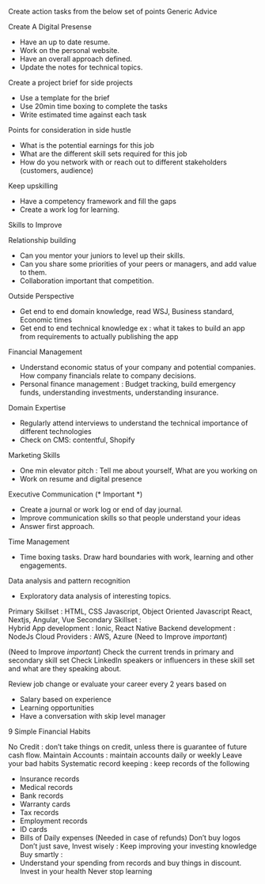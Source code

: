 Create action tasks from the below set of points
Generic Advice

Create A Digital Presense
- Have an up to date resume.
- Work on the personal website.
- Have an overall approach defined.
- Update the notes for technical topics.

Create a project brief for side projects
- Use a template for the brief 
- Use 20min time boxing to complete the tasks
- Write estimated time against each task

Points for consideration in side hustle
- What is the potential earnings for this job
- What are the different skill sets required for this job
- How do you network with or reach out to different stakeholders (customers, audience)

Keep upskilling
- Have a competency framework and fill the gaps
- Create a work log for learning.

Skills to Improve

Relationship building
- Can you mentor your juniors to level up their skills.
- Can you share some priorities of your peers or managers, and add value to them.
- Collaboration important that competition.

Outside Perspective
- Get end to end domain knowledge, read WSJ, Business standard, Economic times
- Get end to end technical knowledge ex : what it takes to build an app from requirements to actually publishing the app

Financial Management
- Understand economic status of your company and potential companies. How company financials relate to company decisions.
- Personal finance management : Budget tracking, build emergency funds, understanding investments, understanding insurance.

Domain Expertise
- Regularly attend interviews to understand the technical importance of different technologies
- Check on CMS: contentful, Shopify

Marketing Skills
- One min elevator pitch : Tell me about yourself, What are you working on
- Work on resume and digital presence

Executive Communication (* Important *)
- Create a journal or work log or end of day journal.
- Improve communication skills so that people understand your ideas
- Answer first approach.

Time Management
- Time boxing tasks. Draw hard boundaries with work, learning and other engagements.

Data analysis and pattern recognition
- Exploratory data analysis of interesting topics.

Primary Skillset : 
	HTML, CSS Javascript, 
	Object Oriented Javascript
	React, Nextjs, Angular, Vue
Secondary Skillset :  
	Hybrid App development : Ionic, React Native
	Backend development : NodeJs
	Cloud Providers : AWS, Azure (Need to Improve *important*)

(Need to Improve *important*)
Check the current trends in primary and secondary skill set
Check LinkedIn speakers or influencers in these skill set and what are they speaking about.

Review job change or evaluate your career every 2 years based on
- Salary based on experience 
- Learning opportunities 
- Have a conversation with skip level manager


9 Simple Financial Habits

No Credit : don’t take things on credit, unless there is guarantee of future cash flow.
Maintain Accounts : maintain accounts daily or weekly
Leave your bad habits
Systematic record keeping : keep records of the following
- Insurance records
- Medical records
- Bank records
- Warranty cards
- Tax records
- Employment records
- ID cards
- Bills of Daily expenses (Needed in case of refunds)
Don’t buy logos
Don’t just save, Invest wisely : Keep improving your investing knowledge
Buy smartly : 
- Understand your spending from records and buy things in discount.
Invest in your health
Never stop learning



